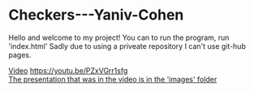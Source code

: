 # Checkers---Yaniv-Cohen

Hello and welcome to my project!
You can to run the program, run 'index.html'
Sadly due to using a priveate repository I can't use git-hub pages.

[Video](https://youtu.be/PZxVGrr1sfg) https://youtu.be/PZxVGrr1sfg 
<br>
[The presentation that was in the video is in the 'images' folder](https://github.com/yanivfast1/Checkers---Yaniv-Cohen/blob/313bd18377ee9e987ba92554abebd07d9389f1bf/Checkers/images)
